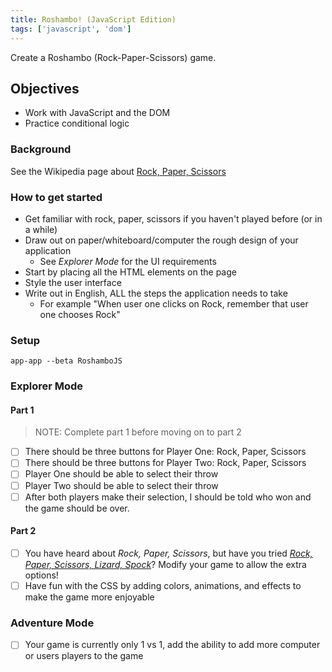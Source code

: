 ```yaml
---
title: Roshambo! (JavaScript Edition)
tags: ['javascript', 'dom']
---
```


Create a Roshambo (Rock-Paper-Scissors) game.

## Objectives

- Work with JavaScript and the DOM
- Practice conditional logic

### Background

See the Wikipedia page about
[Rock, Paper, Scissors](https://en.wikipedia.org/wiki/Rock%E2%80%93paper%E2%80%93scissors)

### How to get started

- Get familiar with rock, paper, scissors if you haven't played before (or in a while)
- Draw out on paper/whiteboard/computer the rough design of your application
  - See _Explorer Mode_ for the UI requirements
- Start by placing all the HTML elements on the page
- Style the user interface
- Write out in English, ALL the steps the application needs to take
  - For example "When user one clicks on Rock, remember that user one chooses
    Rock"

### Setup

```shell
app-app --beta RoshamboJS
```

### Explorer Mode

#### Part 1

> NOTE: Complete part 1 before moving on to part 2

- [ ] There should be three buttons for Player One: Rock, Paper, Scissors
- [ ] There should be three buttons for Player Two: Rock, Paper, Scissors
- [ ] Player One should be able to select their throw
- [ ] Player Two should be able to select their throw
- [ ] After both players make their selection, I should be told who won and the game should be over.

#### Part 2

- [ ] You have heard about _Rock, Paper, Scissors_, but have you tried
      [_Rock, Paper, Scissors, Lizard, Spock_](https://bigbangtheory.fandom.com/wiki/Rock,_Paper,_Scissors,_Lizard,_Spock)?
      Modify your game to allow the extra options!
- [ ] Have fun with the CSS by adding colors, animations, and effects to make the
      game more enjoyable

### Adventure Mode

- [ ] Your game is currently only 1 vs 1, add the ability to add more computer or users players to the game
